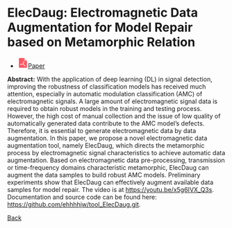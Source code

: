 # ElecDaug: Electromagnetic Data Augmentation for Model Repair based on Metamorphic Relation

* <img src="../../icons/pdf.png" width="24px">[Paper](./ElecDaug_Electromagnetic_Data_Augmentation_for_Model_Repair_based_on_Metamorphic_Relation.pdf)

**Abstract:** With the application of deep learning (DL) in signal detection, improving the robustness of classification models has received much attention, especially in automatic modulation classification (AMC) of electromagnetic signals. A large amount of electromagnetic signal data is required to obtain robust models in the training and testing process. However, the high cost of manual collection and the issue of low quality of automatically generated data contribute to the AMC model’s defects. Therefore, it is essential to generate electromagnetic data by data augmentation. In this paper, we propose a novel electromagnetic data augmentation tool, namely ElecDaug, which directs the metamorphic process by electromagnetic signal characteristics to achieve automatic data augmentation. Based on electromagnetic data pre-processing, transmission or time-frequency domains characteristic metamorphic, ElecDaug can augment the data samples to build robust AMC models. Preliminary experiments show that ElecDaug can effectively augment available data samples for model repair. The video is at https://youtu.be/x5g6IVX_Q3s. Documentation and source code can be found here: https://github.com/ehhhhjw/tool_ElecDaug.git.

[Back](../../README.md)